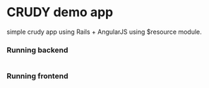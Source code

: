 # CRUDY demo app

simple crudy app using Rails + AngularJS using $resource module.

### Running backend
``` bash

```

### Running frontend
``` bash


```